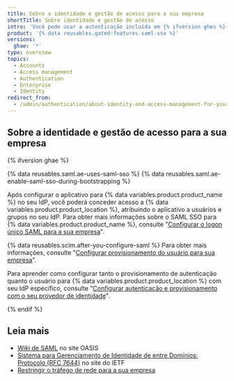 ```yaml
---
title: Sobre a identidade e gestão de acesso para a sua empresa
shortTitle: Sobre identidade e gestão de acesso
intro: 'Você pode usar a autenticação incluída em {% ifversion ghes %}{% data variables.product.prodname_ghe_server %} ou escolher entre CAS, LDAP, ou SAML{% else %}o logon único SAML (SSO) e o Sistema de Administração de Identidade de Domínio Cruzado (SCIM){% endif %} para administrar o acesso centralizadamente{% ifversion fpt %}para que as organizações pertencentes à sua empresa em {% data variables.product.prodname_dotcom_the_website %}{% endif %}{% ifversion ghes or ghae %}a {% data variables.product.product_location %}{% endif %}.'
product: '{% data reusables.gated-features.saml-sso %}'
versions:
  ghae: '*'
type: overview
topics:
  - Accounts
  - Access management
  - Authentication
  - Enterprise
  - Identity
redirect_from:
  - /admin/authentication/about-identity-and-access-management-for-your-enterprise
---
```


## Sobre a identidade e gestão de acesso para a sua empresa

{% ifversion ghae %}

{% data reusables.saml.ae-uses-saml-sso %} {% data reusables.saml.ae-enable-saml-sso-during-bootstrapping %}

Após configurar o aplicativo para {% data variables.product.product_name %} no seu IdP, você poderá conceder acesso a {% data variables.product.product_location %}, atribuindo o aplicativo a usuários e grupos no seu IdP. Para obter mais informações sobre o SAML SSO para {% data variables.product.product_name %}, consulte "[Configurar o logon único SAML para a sua empresa](/admin/authentication/configuring-saml-single-sign-on-for-your-enterprise)".

{% data reusables.scim.after-you-configure-saml %} Para obter mais informações, consulte "[Configurar provisionamento do usuário para sua empresa](/admin/authentication/configuring-user-provisioning-for-your-enterprise)".

Para aprender como configurar tanto o provisionamento de autenticação quanto o usuário para {% data variables.product.product_location %} com seu IdP específico, consulte "[Configurar autenticação e provisionamento com o seu provedor de identidade](/admin/authentication/configuring-authentication-and-provisioning-with-your-identity-provider)".

{% endif %}

## Leia mais

- [Wiki de SAML](https://wiki.oasis-open.org/security) no site OASIS
- [Sistema para Gerenciamento de Identidade de entre Domínios: Protocolo (RFC 7644)](https://tools.ietf.org/html/rfc7644) no site do IETF
- [Restringir o tráfego de rede para a sua empresa](/admin/configuration/restricting-network-traffic-to-your-enterprise)
